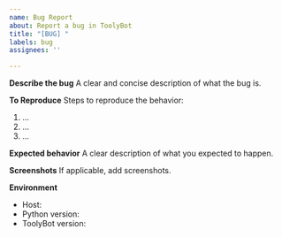 ```yaml
---
name: Bug Report
about: Report a bug in ToolyBot
title: "[BUG] "
labels: bug
assignees: ''

---
```


**Describe the bug**
A clear and concise description of what the bug is.

**To Reproduce**
Steps to reproduce the behavior:
1. ...
2. ...
3. ...

**Expected behavior**
A clear description of what you expected to happen.

**Screenshots**
If applicable, add screenshots.

**Environment**
- Host:
- Python version: 
- ToolyBot version: 

